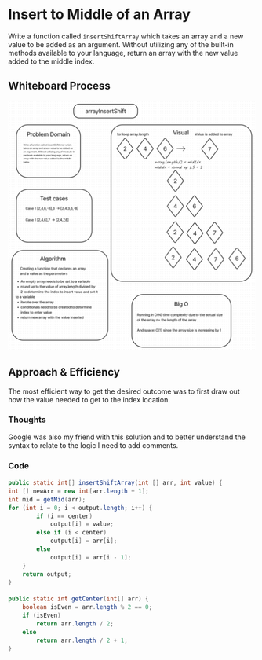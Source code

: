 # Insert to Middle of an Array

Write a function called `insertShiftArray` which takes an array and a new value to be added as an argument. Without utilizing any of the built-in methods available to your language, return an array with the new value added to the middle index.

## Whiteboard Process

![Whiteboard](./arrayInsertShift.png)

## Approach & Efficiency

The most efficient way to get the desired outcome was to first draw out how the value needed to get to the index location.

### Thoughts

Google was also my friend with this solution and to better understand the syntax to relate to the logic I need to add comments.

### Code


```java
public static int[] insertShiftArray(int [] arr, int value) {
int [] newArr = new int[arr.length + 1];
int mid = getMid(arr);
for (int i = 0; i < output.length; i++) {
        if (i == center)
            output[i] = value;
        else if (i < center)
            output[i] = arr[i];
        else
            output[i] = arr[i - 1];
    }
    return output;
}

public static int getCenter(int[] arr) {
    boolean isEven = arr.length % 2 == 0;
    if (isEven)
        return arr.length / 2;
    else
        return arr.length / 2 + 1;
}
```
